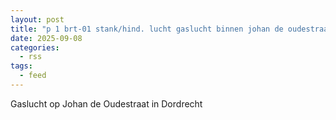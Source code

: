 ```yaml
---
layout: post
title: "p 1 brt-01 stank/hind. lucht gaslucht binnen johan de oudestraat dordrecht 186631"
date: 2025-09-08
categories: 
  - rss
tags: 
  - feed
---
```


Gaslucht op Johan de Oudestraat in Dordrecht
